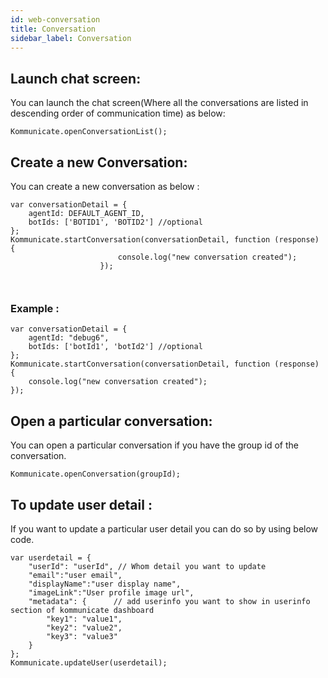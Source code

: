 ```yaml
---
id: web-conversation
title: Conversation
sidebar_label: Conversation
---
```

## Launch chat screen:
You can launch the chat screen(Where all the conversations are listed in descending order of communication time) as below:

```
Kommunicate.openConversationList();
```

## Create a new Conversation:

You can create a new conversation as below :
```
var conversationDetail = {
    agentId: DEFAULT_AGENT_ID,
    botIds: ['BOTID1', 'BOTID2'] //optional
};
Kommunicate.startConversation(conversationDetail, function (response) {
                        console.log("new conversation created");
                    });
                    
                    
```

### Example :
```
var conversationDetail = {
    agentId: "debug6",
    botIds: ['botId1', 'botId2'] //optional
};
Kommunicate.startConversation(conversationDetail, function (response) {
    console.log("new conversation created");
});
```
## Open a particular conversation:
You can open a particular conversation if you have the group id of the conversation.

```
Kommunicate.openConversation(groupId);
```
## To update user detail :
If you want to update a particular user detail you can do so by using below code.

```
var userdetail = {
    "userId": "userId", // Whom detail you want to update
    "email":"user email",
    "displayName":"user display name",
    "imageLink":"User profile image url",
    "metadata": {      // add userinfo you want to show in userinfo section of kommunicate dashboard
        "key1": "value1",
        "key2": "value2",
        "key3": "value3"
    }
};
Kommunicate.updateUser(userdetail);
```

